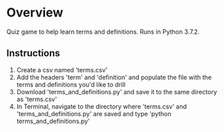 # Overview

Quiz game to help learn terms and definitions.
Runs in Python 3.7.2.

## Instructions

1. Create a csv named 'terms.csv'
1. Add the headers 'term' and 'definition' and populate the file with the terms and definitions you'd like to drill
1. Download 'terms_and_definitions.py' and save it to the same directory as 'terms.csv'
1. In Terminal, navigate to the directory where 'terms.csv' and 'terms_and_definitions.py' are saved and type 'python terms_and_definitions.py'
